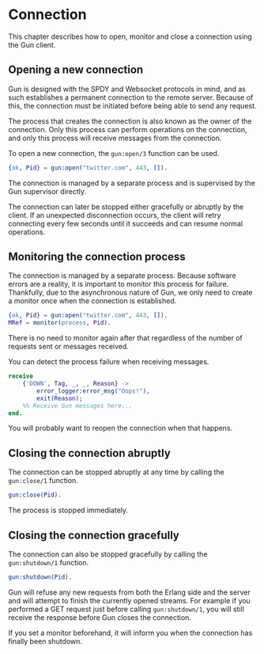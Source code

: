 Connection
==========

This chapter describes how to open, monitor and close
a connection using the Gun client.

Opening a new connection
------------------------

Gun is designed with the SPDY and Websocket protocols in mind,
and as such establishes a permanent connection to the remote
server. Because of this, the connection must be initiated
before being able to send any request.

The process that creates the connection is also known as the
owner of the connection. Only this process can perform operations
on the connection, and only this process will receive messages
from the connection.

To open a new connection, the `gun:open/3` function can be used.

``` erlang
{ok, Pid} = gun:open("twitter.com", 443, []).
```

The connection is managed by a separate process and is supervised
by the Gun supervisor directly.

The connection can later be stopped either gracefully or abruptly
by the client. If an unexpected disconnection occurs, the client
will retry connecting every few seconds until it succeeds and
can resume normal operations.

Monitoring the connection process
---------------------------------

The connection is managed by a separate process. Because
software errors are a reality, it is important to monitor
this process for failure. Thankfully, due to the asynchronous
nature of Gun, we only need to create a monitor once when
the connection is established.

``` erlang
{ok, Pid} = gun:open("twitter.com", 443, []).
MRef = monitor(process, Pid).
```

There is no need to monitor again after that regardless of
the number of requests sent or messages received.

You can detect the process failure when receiving messages.

``` erlang
receive
    {'DOWN', Tag, _, _, Reason} ->
        error_logger:error_msg("Oops!"),
        exit(Reason);
    %% Receive Gun messages here...
end.
```

You will probably want to reopen the connection when that
happens.

Closing the connection abruptly
-------------------------------

The connection can be stopped abruptly at any time by calling
the `gun:close/1` function.

``` erlang
gun:close(Pid).
```

The process is stopped immediately.

Closing the connection gracefully
---------------------------------

The connection can also be stopped gracefully by calling the
`gun:shutdown/1` function.

``` erlang
gun:shutdown(Pid).
```

Gun will refuse any new requests from both the Erlang side and
the server and will attempt to finish the currently opened
streams. For example if you performed a GET request just before
calling `gun:shutdown/1`, you will still receive the response
before Gun closes the connection.

If you set a monitor beforehand, it will inform you when the
connection has finally been shutdown.
